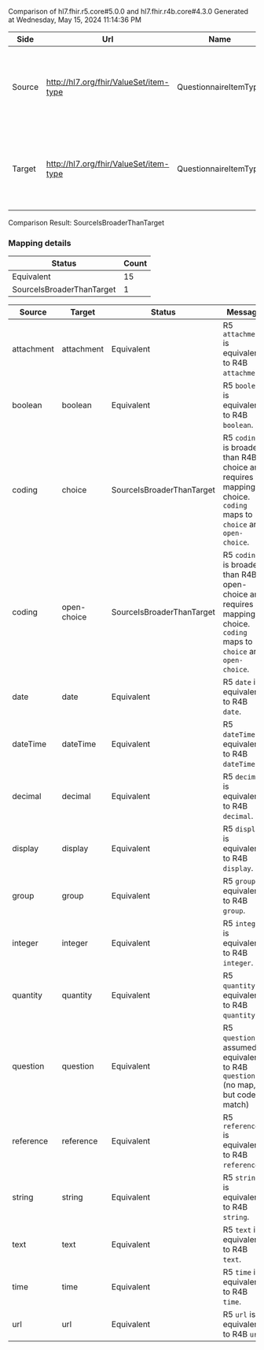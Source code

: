 Comparison of hl7.fhir.r5.core#5.0.0 and hl7.fhir.r4b.core#4.3.0
Generated at Wednesday, May 15, 2024 11:14:36 PM

| Side | Url | Name | Title | Description |
| --- | --- | --- | --- | --- |
| Source | http://hl7.org/fhir/ValueSet/item-type | QuestionnaireItemType | Questionnaire Item Type | Distinguishes groups from questions and display text and indicates data type for questions. |
| Target | http://hl7.org/fhir/ValueSet/item-type | QuestionnaireItemType | QuestionnaireItemType | Distinguishes groups from questions and display text and indicates data type for questions. |


Comparison Result: SourceIsBroaderThanTarget


### Mapping details

| Status | Count |
| ------ | ----- |
Equivalent | 15 |
SourceIsBroaderThanTarget | 1 |


| Source | Target | Status | Message |
| ------ | ------ | ------ | ------- |
| attachment | attachment | Equivalent | R5 `attachment` is equivalent to R4B `attachment`. |
| boolean | boolean | Equivalent | R5 `boolean` is equivalent to R4B `boolean`. |
| coding | choice | SourceIsBroaderThanTarget | R5 `coding` is broader than R4B choice and requires mapping choice. `coding` maps to `choice` and `open-choice`. |
| coding | open-choice | SourceIsBroaderThanTarget | R5 `coding` is broader than R4B open-choice and requires mapping choice. `coding` maps to `choice` and `open-choice`. |
| date | date | Equivalent | R5 `date` is equivalent to R4B `date`. |
| dateTime | dateTime | Equivalent | R5 `dateTime` is equivalent to R4B `dateTime`. |
| decimal | decimal | Equivalent | R5 `decimal` is equivalent to R4B `decimal`. |
| display | display | Equivalent | R5 `display` is equivalent to R4B `display`. |
| group | group | Equivalent | R5 `group` is equivalent to R4B `group`. |
| integer | integer | Equivalent | R5 `integer` is equivalent to R4B `integer`. |
| quantity | quantity | Equivalent | R5 `quantity` is equivalent to R4B `quantity`. |
| question | question | Equivalent | R5 `question` is assumed equivalent to R4B `question` (no map, but codes match) |
| reference | reference | Equivalent | R5 `reference` is equivalent to R4B `reference`. |
| string | string | Equivalent | R5 `string` is equivalent to R4B `string`. |
| text | text | Equivalent | R5 `text` is equivalent to R4B `text`. |
| time | time | Equivalent | R5 `time` is equivalent to R4B `time`. |
| url | url | Equivalent | R5 `url` is equivalent to R4B `url`. |

